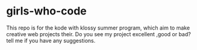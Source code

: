 # girls-who-code
This repo is for the kode with klossy summer program, which aim to make creative web projects their. Do you see my project excellent ,good or bad?
tell me if you have any suggestions.
